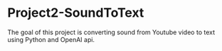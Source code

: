 # Project2-SoundToText

The goal of this project is converting sound from Youtube video to text using Python and OpenAI api.
